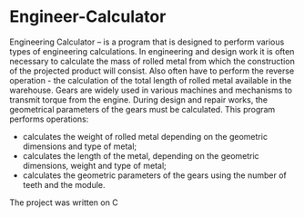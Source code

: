 # Engineer-Calculator
Engineering Calculator – is a program that is designed to perform various types of engineering calculations.
In engineering and design work it is often necessary to calculate the mass of rolled metal from which the construction of the projected product will consist. Also often have to perform the reverse operation - the calculation of the total length of rolled metal available in the warehouse.
Gears are widely used in various machines and mechanisms to transmit torque from the engine. During design and repair works, the geometrical parameters of the gears must be calculated.
This program performs operations:
- calculates the weight of rolled metal depending on the geometric dimensions and type of metal;
- calculates the length of the metal, depending on the geometric dimensions, weight and type of metal;
- calculates the geometric parameters of the gears using the number of teeth and the module.

The project was written on C

